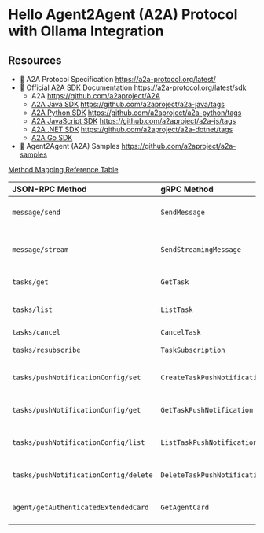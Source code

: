# Hello Agent2Agent (A2A) Protocol with Ollama Integration

## Resources

- 🔗 A2A Protocol Specification https://a2a-protocol.org/latest/
- 🔗 Official A2A SDK Documentation https://a2a-protocol.org/latest/sdk
    - A2A https://github.com/a2aproject/A2A
    - [A2A Java SDK](https://github.com/a2aproject/a2a-java) https://github.com/a2aproject/a2a-java/tags
    - [A2A Python SDK](https://github.com/a2aproject/a2a-python) https://github.com/a2aproject/a2a-python/tags
    - [A2A JavaScript SDK](https://github.com/a2aproject/a2a-js) https://github.com/a2aproject/a2a-js/tags
    - [A2A .NET SDK](https://github.com/a2aproject/a2a-dotnet) https://github.com/a2aproject/a2a-dotnet/tags
    - [A2A Go SDK](https://github.com/a2aproject/a2a-go)
- 🔗 Agent2Agent (A2A) Samples https://github.com/a2aproject/a2a-samples


[Method Mapping Reference Table](https://a2a-protocol.org/latest/specification/#356-method-mapping-reference-table)

| JSON-RPC Method                       | gRPC Method                  | REST Endpoint                                              | Description                     |
| :------------------------------------ | :--------------------------- | :--------------------------------------------------------- | :------------------------------ |
| `message/send`                        | `SendMessage`                | `POST /v1/message:send`                                    | Send message to agent           |
| `message/stream`                      | `SendStreamingMessage`       | `POST /v1/message:stream`                                  | Send message with streaming     |
| `tasks/get`                           | `GetTask`                    | `GET /v1/tasks/{id}`                                       | Get task status                 |
| `tasks/list`                          | `ListTask`                   | `GET /v1/tasks`                                            | List tasks (gRPC/REST only)     |
| `tasks/cancel`                        | `CancelTask`                 | `POST /v1/tasks/{id}:cancel`                               | Cancel task                     |
| `tasks/resubscribe`                   | `TaskSubscription`           | `POST /v1/tasks/{id}:subscribe`                            | Resume task streaming           |
| `tasks/pushNotificationConfig/set`    | `CreateTaskPushNotification` | `POST /v1/tasks/{id}/pushNotificationConfigs`              | Set push notification config    |
| `tasks/pushNotificationConfig/get`    | `GetTaskPushNotification`    | `GET /v1/tasks/{id}/pushNotificationConfigs/{configId}`    | Get push notification config    |
| `tasks/pushNotificationConfig/list`   | `ListTaskPushNotification`   | `GET /v1/tasks/{id}/pushNotificationConfigs`               | List push notification configs  |
| `tasks/pushNotificationConfig/delete` | `DeleteTaskPushNotification` | `DELETE /v1/tasks/{id}/pushNotificationConfigs/{configId}` | Delete push notification config |
| `agent/getAuthenticatedExtendedCard`  | `GetAgentCard`               | `GET /v1/card`                                             | Get authenticated agent card    |